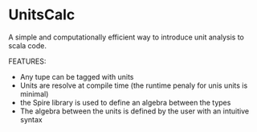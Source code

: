 
UnitsCalc
=========

A simple and computationally efficient way to introduce unit analysis to scala code.

FEATURES:

 - Any tupe can be tagged with units
 - Units are resolve at compile time (the runtime penaly for unis units is minimal)
 - the Spire library is used to define an algebra between the types
 - The algebra between the units is defined by the user with an intuitive syntax



